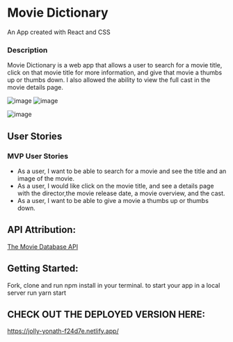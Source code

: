 # Movie Dictionary

An App created with React and CSS

### Description

Movie Dictionary is a web app that allows a user to search for a movie title, click on that movie title for more information, and give that movie a thumbs up or thumbs down. I also allowed the ability to view the full cast in the movie details page.

![image](https://user-images.githubusercontent.com/63984156/100488669-93c50380-30dd-11eb-8303-652dc5839e8b.png)
![image](https://user-images.githubusercontent.com/63984156/100488701-d1299100-30dd-11eb-8981-bc883f01cff4.png)

![image](https://user-images.githubusercontent.com/63984156/100488743-151c9600-30de-11eb-993b-7d66cf11e6d3.png)

## User Stories

### MVP User Stories

- As a user, I want to be able to search for a movie and see the title and an image of the movie.
- As a user, I would like click on the movie title, and see a details page with the director,the movie release date, a movie overview, and the cast.
- As a user, I want to be able to give a movie a thumbs up or thumbs down.

## API Attribution:

[The Movie Database API](https://developers.themoviedb.org/3)

## Getting Started:

Fork, clone and run npm install in your terminal. to start your app in a local server run yarn start

## CHECK OUT THE DEPLOYED VERSION HERE:

https://jolly-yonath-f24d7e.netlify.app/
